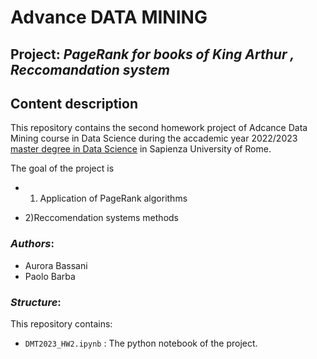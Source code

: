# Advance DATA MINING

## Project: *PageRank for books of King Arthur , Reccomandation system*

## Content description
This repository contains the second homework project of Adcance Data Mining course in Data Science during the accademic year 2022/2023 [master degree in Data Science](http://datascience.i3s.uniroma1.it/it) in Sapienza University of Rome.

The goal of the project is 
  - 1) Application of PageRank algorithms 
 
  - 2)Reccomendation systems methods

### *Authors*:
* Aurora Bassani
* Paolo Barba


### *Structure*:
This repository contains:


* `DMT2023_HW2.ipynb` : The python notebook of the project.
